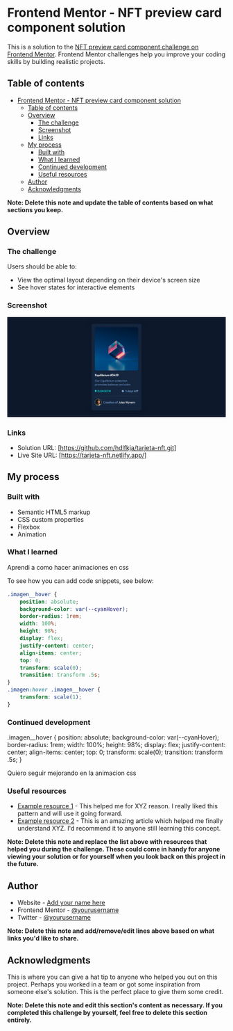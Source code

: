 # Frontend Mentor - NFT preview card component solution

This is a solution to the [NFT preview card component challenge on Frontend Mentor](https://www.frontendmentor.io/challenges/nft-preview-card-component-SbdUL_w0U). Frontend Mentor challenges help you improve your coding skills by building realistic projects. 

## Table of contents

- [Frontend Mentor - NFT preview card component solution](#frontend-mentor---nft-preview-card-component-solution)
  - [Table of contents](#table-of-contents)
  - [Overview](#overview)
    - [The challenge](#the-challenge)
    - [Screenshot](#screenshot)
    - [Links](#links)
  - [My process](#my-process)
    - [Built with](#built-with)
    - [What I learned](#what-i-learned)
    - [Continued development](#continued-development)
    - [Useful resources](#useful-resources)
  - [Author](#author)
  - [Acknowledgments](#acknowledgments)

**Note: Delete this note and update the table of contents based on what sections you keep.**

## Overview

### The challenge

Users should be able to:

- View the optimal layout depending on their device's screen size
- See hover states for interactive elements

### Screenshot

![](./screenshot.png)

### Links

- Solution URL: [https://github.com/hdlfkja/tarjeta-nft.git]
- Live Site URL: [https://tarjeta-nft.netlify.app/]

## My process

### Built with

- Semantic HTML5 markup
- CSS custom properties
- Flexbox
- Animation

### What I learned

Aprendi a como hacer animaciones en css

To see how you can add code snippets, see below:

```css
.imagen__hover {
    position: absolute;
    background-color: var(--cyanHover);
    border-radius: 1rem;
    width: 100%;
    height: 98%;
    display: flex;
    justify-content: center;
    align-items: center;
    top: 0;
    transform: scale(0);
    transition: transform .5s;
}
.imagen:hover .imagen__hover {
    transform: scale(1);
}
```

### Continued development

.imagen__hover {
    position: absolute;
    background-color: var(--cyanHover);
    border-radius: 1rem;
    width: 100%;
    height: 98%;
    display: flex;
    justify-content: center;
    align-items: center;
    top: 0;
    transform: scale(0);
    transition: transform .5s;
}

Quiero seguir mejorando en la animacion css

### Useful resources

- [Example resource 1](https://www.example.com) - This helped me for XYZ reason. I really liked this pattern and will use it going forward.
- [Example resource 2](https://www.example.com) - This is an amazing article which helped me finally understand XYZ. I'd recommend it to anyone still learning this concept.

**Note: Delete this note and replace the list above with resources that helped you during the challenge. These could come in handy for anyone viewing your solution or for yourself when you look back on this project in the future.**

## Author

- Website - [Add your name here](https://www.your-site.com)
- Frontend Mentor - [@yourusername](https://www.frontendmentor.io/profile/yourusername)
- Twitter - [@yourusername](https://www.twitter.com/yourusername)

**Note: Delete this note and add/remove/edit lines above based on what links you'd like to share.**

## Acknowledgments

This is where you can give a hat tip to anyone who helped you out on this project. Perhaps you worked in a team or got some inspiration from someone else's solution. This is the perfect place to give them some credit.

**Note: Delete this note and edit this section's content as necessary. If you completed this challenge by yourself, feel free to delete this section entirely.**
